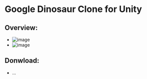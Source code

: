 # Google Dinosaur Clone for Unity
## Overview:
 - ![image](https://github.com/user-attachments/assets/17404fd6-e0e1-4081-be42-fa2fda723ef0)
 - ![image](https://github.com/user-attachments/assets/c17f378f-9e6f-4a69-9411-49641bff8b16)

## Donwload:
 - ...
